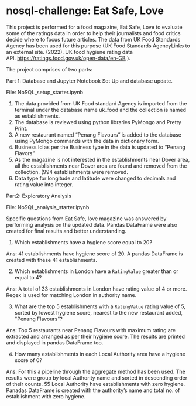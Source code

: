 # nosql-challenge: Eat Safe, Love 
 
This project is performed for a food magazine, Eat Safe, Love to evaluate some of the ratings data in order to help their journalists and food critics decide where to focus future articles. The data from UK Food Standards Agency has been used for this purpose (UK Food Standards AgencyLinks to an external site. (2022). UK food hygiene rating data API. https://ratings.food.gov.uk/open-data/en-GB ).

The project comprises of two parts:

Part 1: Database and Jupyter Notebook Set Up and database update.

File: NoSQL_setup_starter.ipynb

1.  The data provided from UK Food standard Agency is imported from the terminal under the database name uk_food and the collection is named as establishments.
2. The database is reviewed using python libraries PyMongo and Pretty Print.
3.  A new restaurant named “Penang Flavours” is added to the database using PyMongo commands with the data in dictionary form.
4. Business Id as per the Business type in the data is updated to “Penang Flavors”
5. As the magazine is not interested in the establishments near Dover area, all the establishments near Dover area are found and removed from the collection. (994 establishments were removed.
6. Data type for longitude and latitude were changed to decimals and rating value into integer.

Part2: Exploratory Analysis

File: NoSQL_analysis_starter.ipynb

Specific questions from Eat Safe, love magazine was answered by performing analysis on the updated data. Pandas DataFrame were also created for final results and better understanding.

1. Which establishments have a hygiene score equal to 20?
   
Ans: 41 establishments have hygiene score of 20. A pandas DataFrame is created with these 41 establishments.

2. Which establishments in London have a `RatingValue` greater than or equal to 4?
   
Ans: A total of 33 establishments in London have rating value of 4 or more. Regex is used for matching London in authority name.

3.  What are the top 5 establishments with a `RatingValue` rating value of 5, sorted by lowest hygiene score, nearest to the new restaurant added, "Penang Flavours"?
   
Ans: Top 5 restaurants near Penang Flavours with maximum rating are extracted and arranged as per their hygiene score. The results are printed and displayed in pandas DataFrame too.

4. How many establishments in each Local Authority area have a hygiene score of 0?
   
Ans: For this a pipeline through the aggregate method has been used. The results were group by local Authority name and sorted in descending order of their counts. 55 Local Authority have establishments with zero hygiene. Panadas DataFrame is created with the authority’s name and total no. of establishment with zero hygiene.

